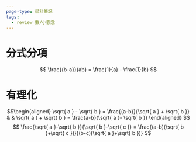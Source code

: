 ```yaml
---
page-type: 學科筆記
tags:
  - review_數/小觀念
---
```

# 分式分項
$$
\frac{{b-a}}{ab} = \frac{1}{a} - \frac{1}{b}
$$
# 有理化
$$\begin{aligned}
\sqrt{ a } - \sqrt{ b } = \frac{{a-b}}{\sqrt{ a } + \sqrt{ b }} &  & \sqrt{ a } + \sqrt{ b } = \frac{a-b}{\sqrt{ a }- \sqrt{ b }}
\end{aligned}
$$
$$
\frac{\sqrt{ a }-\sqrt{ b }}{\sqrt{ b }-\sqrt{ c }} = \frac{(a-b)(\sqrt{ b }+\sqrt{ c })}{(b-c)(\sqrt{ a }+\sqrt{ b })}
$$